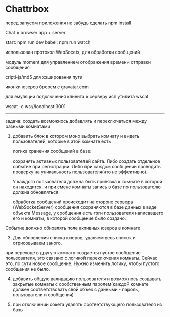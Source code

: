 # Chattrbox

перед запусом приложения не забудь сделать npm install

Chat  = browser app + server

start: npm run dev
babel: npm run watch


использован протокол WebSocets, для обработки сообщений

модуль moment для управлением отображения времени отправки сообщения

cripti-js/md5 для хэширования пути

иконки юзеров бререм с gravatar.com


для эмуляции подключения клиента к серверу исп утилита wscat

wscat -c ws://localhost:3001

____________________________________________


задача: создать возможнось добавлять и переключаться между разными комнатами

1. добавить блок в котором моно выбрать комнату и видеть пользователей, которые в этой комнате есть

   логика хранения сообщений в базе:

   сохранять активных пользователей сайта. Либо создать отдельное событие при регистрации.
   Либо при каждом сообщении проводить проверку на уникальность пользователя(что не эффективно).

   У каждого пользователя должна быть привязка к комнате в которой он находится,
   и при смене комнаты запись в базе по пользователю должна обновляться.

   обработка сообщений происходит на стороне сервера (WebSocketServer)
   сообщения сохраняются в базе данных в виде объекта Message, у сообщения есть
   тэги пользователя написавшего его и комнаты, в которой сообщение было создано.

  Событие должно обновлять поле активных юзеров в комнате

   3. Для обновления списка юзеров, удаляем весь список и отрисовываем заного.

   при переходе в другую комнату создается пустое сообщение пользователя, это связано с логикой переключения комнаты. Сейчас это, по сути новое сообщение. Нужно изменить логику, чтобы пустого сообщения не было.


4. добавить общую валидацию пользователя и возможнось создавать закрытые комнаты с сообственным паролем(каждой комнате должен соответствовать свой объек с данными - пароль, пользователи и сообщения)

5. при отключении сокета удалять соответствующего пользователя из базы
